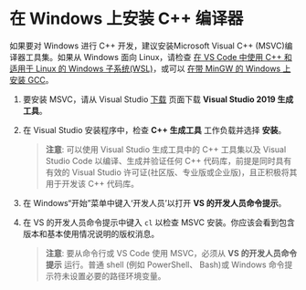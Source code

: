 <h1 data-loc-id="walkthrough.windows.install.compiler">在 Windows 上安装 C++ 编译器</h1>
<p data-loc-id="walkthrough.windows.text1">如果要对 Windows 进行 C++ 开发，建议安装Microsoft Visual C++ (MSVC)编译器工具集。如果从 Windows 面向 Linux，请检查 <a href="https://code.visualstudio.com/docs/cpp/config-wsl" data-loc-id="walkthrough.windows.link.title1">在 VS Code 中使用 C++ 和 适用于 Linux 的 Windows 子系统(WSL)</a>，或可以 <a href="https://code.visualstudio.com/docs/cpp/config-mingw" data-loc-id="walkthrough.windows.link.title2">在带 MinGW 的 Windows 上安装 GCC</a>。</p>
<ol>
<li><p data-loc-id="walkthrough.windows.text2">要安装 MSVC，请从 Visual Studio <a href="https://visualstudio.microsoft.com/downloads/#build-tools-for-visual-studio-2019" data-loc-id="walkthrough.windows.link.downloads">下载</a> 页面下载 <strong data-loc-id="walkthrough.windows.build.tools1">Visual Studio 2019 生成工具</strong>。</p>
</li>
<li><p data-loc-id="walkthrough.windows.text3">在 Visual Studio 安装程序中，检查 <strong data-loc-id="walkthrough.windows.build.tools2">C++ 生成工具</strong> 工作负载并选择 <strong data-loc-id="walkthrough.windows.link.install">安装</strong>。</p>
<blockquote>
<p><strong data-loc-id="walkthrough.windows.note1">注意</strong>: <span data-loc-id="walkthrough.windows.note1.text">可以使用 Visual Studio 生成工具中的 C++ 工具集以及 Visual Studio Code 以编译、生成并验证任何 C++ 代码库，前提是同时具有有效的 Visual Studio 许可证(社区版、专业版或企业版)，且正积极将其用于开发该 C++ 代码库。</span></p>
</blockquote>
</li>
<li><p data-loc-id="walkthrough.windows.open.command.prompt">在 Windows“开始”菜单中键入‘开发人员’以打开 <strong data-loc-id="walkthrough.windows.command.prompt.name1">VS 的开发人员命令提示</strong>。</p>
</li>
<li><p data-loc-id="walkthrough.windows.check.install">在 VS 的开发人员命令提示中键入 <code>cl</code> 以检查 MSVC 安装。你应该会看到包含版本和基本使用情况说明的版权消息。</p>
<blockquote>
<p><strong data-loc-id="walkthrough.windows.note2">注意</strong>: <span data-loc-id="walkthrough.windows.note2.text">要从命令行或 VS Code 使用 MSVC，必须从 <strong data-loc-id="walkthrough.windows.command.prompt.name2">VS 的开发人员命令提示</strong> 运行。普通 shell (例如 <span>PowerShell</span>、 <span>Bash</span>)或 Windows 命令提示符未设置必要的路径环境变量。</span></p>
</blockquote>
</li>
</ol>
